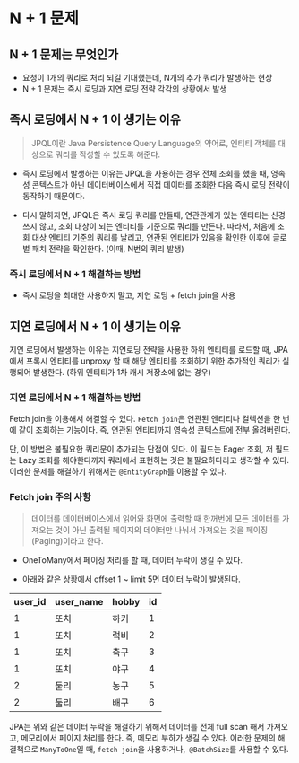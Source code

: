 # N + 1 문제

## N + 1 문제는 무엇인가

- 요청이 1개의 쿼리로 처리 되길 기대했는데, N개의 추가 쿼리가 발생하는 현상
- N + 1 문제는 즉시 로딩과 지연 로딩 전략 각각의 상황에서 발생

## 즉시 로딩에서 N + 1 이 생기는 이유

> JPQL이란 Java Persistence Query Language의 약어로, 엔티티 객체를 대상으로 쿼리를 작성할 수 있도록 해준다.

- 즉시 로딩에서 발생하는 이유는 JPQL을 사용하는 경우 전체 조회를 했을 때, 영속성 콘텍스트가 아닌 데이터베이스에서 직접 데이터를 조회한 다음 즉시 로딩 전략이 동작하기 때문이다.

- 다시 말하자면, JPQL은 즉시 로딩 쿼리를 만들때, 연관관계가 있는 엔티티는 신경 쓰지 않고, 조회 대상이 되는 엔티티를 기준으로 쿼리를 만든다. 따라서, 처음에 조회 대상 엔티티 기준의 쿼리를 날리고, 연관된 엔티티가 있음을 확인한 이후에 글로벌 패치 전략을 확인한다. (이때, N번의 쿼리 발생)

### 즉시 로딩에서 N + 1 해결하는 방법

- 즉시 로딩을 최대한 사용하지 말고, 지연 로딩 + fetch join을 사용

## 지연 로딩에서 N + 1 이 생기는 이유

지연 로딩에서 발생하는 이유는 지연로딩 전략을 사용한 하위 엔티티를 로드할 때, JPA에서 프록시 엔티티를 unproxy 할 때 해당 엔티티를 조회하기 위한 추가적인 쿼리가 실행되어 발생한다. (하위 엔티티가 1차 캐시 저장소에 없는 경우)

### 지연 로딩에서 N + 1 해결하는 방법

Fetch join을 이용해서 해결할 수 있다. `Fetch join`은 연관된 엔티티나 컬렉션을 한 번에 같이 조회하는 기능이다. 즉, 연관된 엔티티까지 영속성 콘텍스트에 전부 올려버린다.

단, 이 방법은 불필요한 쿼리문이 추가되는 단점이 있다. 이 필드는 Eager 조회, 저 필드는 Lazy 조회를 해야한다까지 쿼리에서 표현하는 것은 불필요하다라고 생각할 수 있다. 이러한 문제를 해결하기 위해서는 `@EntityGraph`를 이용할 수 있다.

### Fetch join 주의 사항

> 데이터를 데이터베이스에서 읽어와 화면에 출력할 때 한꺼번에 모든 데이터를 가져오는 것이 아닌 출력될 페이지의 데이터만 나눠서 가져오는 것을 페이징(Paging)이라고 한다.

- OneToMany에서 페이징 처리를 할 때, 데이터 누락이 생길 수 있다.

- 아래와 같은 상황에서 offset 1 ~ limit 5면 데이터 누락이 발생된다.

| user_id | user_name | hobby | id  |
| ------- | --------- | ----- | --- |
| 1       | 또치      | 하키  | 1   |
| 1       | 또치      | 럭비  | 2   |
| 1       | 또치      | 축구  | 3   |
| 1       | 또치      | 야구  | 4   |
| 2       | 둘리      | 농구  | 5   |
| 2       | 둘리      | 배구  | 6   |

JPA는 위와 같은 데이터 누락을 해결하기 위해서 데이터를 전체 full scan 해서 가져오고, 메모리에서 페이지 처리를 한다. 즉, 메모리 부하가 생길 수 있다. 이러한 문제의 해결책으로 `ManyToOne`일 때, `fetch join`을 사용하거나,` @BatchSize`를 사용할 수 있다.
